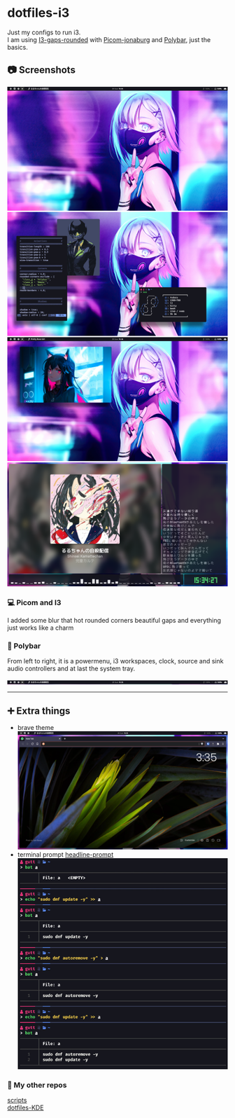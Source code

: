 # dotfiles-i3
Just my configs to run i3.  
I am using [I3-gaps-rounded](https://github.com/jbenden/i3-gaps-rounded) with [Picom-jonaburg](https://github.com/jonaburg/picom) and [Polybar](https://github.com/polybar/polybar), just the basics.


## 📷 Screenshots 
![](https://github.com/guttzinho/dotfiles-i3gaps/blob/main/screenshots/blank.png?raw=true)  
![](https://github.com/guttzinho/dotfiles-i3gaps/blob/main/screenshots/nvim-clock-neo.png?raw=true)  
![](https://github.com/guttzinho/dotfiles-i3gaps/blob/main/screenshots/picture.png?raw=true)  
![](https://github.com/guttzinho/dotfiles-i3gaps/blob/main/screenshots/music.png?raw=true)  

### 💻 Picom and I3
I added some blur that hot rounded corners beautiful gaps and everything just works like a charm

### 🧩 Polybar
From left to right, it is a powermenu, i3 workspaces, clock, source and sink audio controllers and at last the system tray.   

![](https://github.com/guttzinho/dotfiles-i3gaps/blob/main/screenshots/polybar1.png?raw=true)

----

##  ➕ Extra things

* brave theme
![](https://github.com/guttzinho/dotfiles-i3gaps/blob/main/screenshots/firefox.png?raw=true)
* terminal prompt  [headline-prompt](https://github.com/Moarram/headline)  
![](https://github.com/guttzinho/dotfiles-i3gaps/blob/main/screenshots/prompt.jpg?raw=true) 

### 👋 My other repos  
[scripts](https://github.com/guttzinho/scripts)  
[dotfiles-KDE](https://github.com/guttzinho/dotfiles-KDE)
